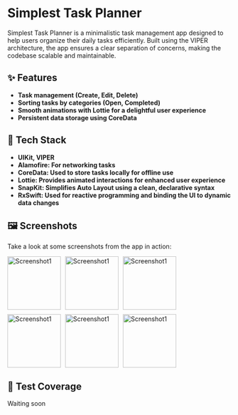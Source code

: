 # Simplest Task Planner

Simplest Task Planner is a minimalistic task management app designed to help users organize their daily tasks efficiently. Built using the VIPER architecture, the app ensures a clear separation of concerns, making the codebase scalable and maintainable.

## ✨ Features

- **Task management (Create, Edit, Delete)**
- **Sorting tasks by categories (Open, Completed)**
- **Smooth animations with Lottie for a delightful user experience**
- **Persistent data storage using CoreData**

## 🤖 Tech Stack

- **UIKit, VIPER**
- **Alamofire: For networking tasks**
- **CoreData: Used to store tasks locally for offline use**
- **Lottie: Provides animated interactions for enhanced user experience**
- **SnapKit: Simplifies Auto Layout using a clean, declarative syntax**
- **RxSwift: Used for reactive programming and binding the UI to dynamic data changes**

## 🖼️ Screenshots

Take a look at some screenshots from the app in action:

<div style="display: flex; flex-wrap: wrap; gap: 10px;">
  <img src="http://p2p.moscow/Simulator1.png" alt="Screenshot1" style="width: 120px; height: auto;"/>
  <img src="http://p2p.moscow/Simulator5.png" alt="Screenshot1" style="width: 120px; height: auto;"/>
  <img src="http://p2p.moscow/Simulator3.png" alt="Screenshot1" style="width: 120px; height: auto;"/>
  <img src="http://p2p.moscow/Simulator2.png" alt="Screenshot1" style="width: 120px; height: auto;"/>
  <img src="http://p2p.moscow/Simulator4.png" alt="Screenshot1" style="width: 120px; height: auto;"/>
  <img src="http://p2p.moscow/Simulator6.png" alt="Screenshot1" style="width: 120px; height: auto;"/>
</div>

## 🧪 Test Coverage
Waiting soon
